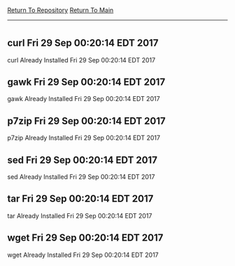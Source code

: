 [Return To Repository](https://github.com/deathbybandaid/piholeparser/)
[Return To Main](https://github.com/deathbybandaid/piholeparser/blob/master/RecentRunLogs/Mainlog.md)
____________________________________
# 
## curl Fri 29 Sep 00:20:14 EDT 2017
curl Already Installed Fri 29 Sep 00:20:14 EDT 2017
## gawk Fri 29 Sep 00:20:14 EDT 2017
gawk Already Installed Fri 29 Sep 00:20:14 EDT 2017
## p7zip Fri 29 Sep 00:20:14 EDT 2017
p7zip Already Installed Fri 29 Sep 00:20:14 EDT 2017
## sed Fri 29 Sep 00:20:14 EDT 2017
sed Already Installed Fri 29 Sep 00:20:14 EDT 2017
## tar Fri 29 Sep 00:20:14 EDT 2017
tar Already Installed Fri 29 Sep 00:20:14 EDT 2017
## wget Fri 29 Sep 00:20:14 EDT 2017
wget Already Installed Fri 29 Sep 00:20:14 EDT 2017
